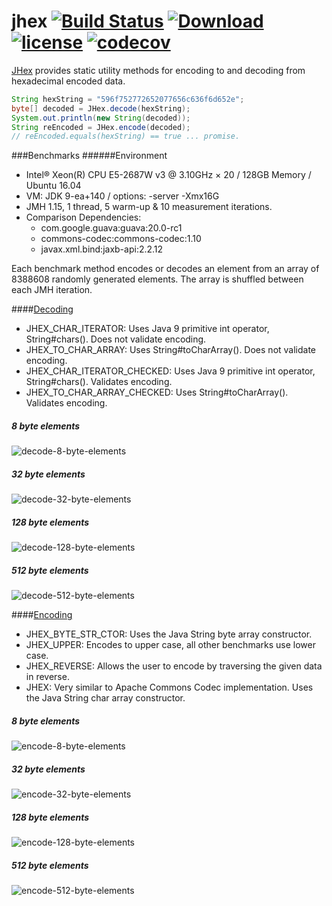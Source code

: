 # jhex [![Build Status](https://travis-ci.org/jamespedwards42/jhex.svg?branch=master)](https://travis-ci.org/jamespedwards42/jhex) [ ![Download](https://api.bintray.com/packages/jamespedwards42/libs/jhex/images/download.svg) ](https://bintray.com/jamespedwards42/libs/jhex/_latestVersion) [![license](https://img.shields.io/badge/license-Apache%202-blue.svg)](https://raw.githubusercontent.com/jhex/jedipus/master/LICENSE) [![codecov](https://codecov.io/gh/jamespedwards42/jhex/branch/master/graph/badge.svg)](https://codecov.io/gh/jamespedwards42/jhex)

[JHex](src/main/java/com/fabahaba/encode/JHex.java#L7) provides static utility methods for encoding to and decoding from hexadecimal encoded data.

```java
String hexString = "596f752772652077656c636f6d652e";
byte[] decoded = JHex.decode(hexString);
System.out.println(new String(decoded));
String reEncoded = JHex.encode(decoded);
// reEncoded.equals(hexString) == true ... promise.
```

###Benchmarks
######Environment
* Intel® Xeon(R) CPU E5-2687W v3 @ 3.10GHz × 20 / 128GB Memory / Ubuntu 16.04
* VM: JDK 9-ea+140 / options: -server -Xmx16G
* JMH 1.15, 1 thread, 5 warm-up & 10 measurement iterations.
* Comparison Dependencies:
  * com.google.guava:guava:20.0-rc1
  * commons-codec:commons-codec:1.10
  * javax.xml.bind:jaxb-api:2.2.12
  
Each benchmark method encodes or decodes an element from an array of 8388608 randomly generated elements.  The array is shuffled between each JMH iteration.

####[Decoding](src/jmh/java/com/fabahaba/encode/DecodeBenchmark.java#L79)

* JHEX_CHAR_ITERATOR: Uses Java 9 primitive int operator, String#chars().  Does not validate encoding.
* JHEX_TO_CHAR_ARRAY: Uses String#toCharArray().  Does not validate encoding.
* JHEX_CHAR_ITERATOR_CHECKED: Uses Java 9 primitive int operator, String#chars().  Validates encoding.
* JHEX_TO_CHAR_ARRAY_CHECKED: Uses String#toCharArray().  Validates encoding.

##### 8 byte elements
![decode-8-byte-elements](https://cdn.rawgit.com/jamespedwards42/jhex/master/benchmark/decode-8-byte-elements.svg)
##### 32 byte elements
![decode-32-byte-elements](https://cdn.rawgit.com/jamespedwards42/jhex/master/benchmark/decode-32-byte-elements.svg)
##### 128 byte elements
![decode-128-byte-elements](https://cdn.rawgit.com/jamespedwards42/jhex/master/benchmark/decode-128-byte-elements.svg)
##### 512 byte elements
![decode-512-byte-elements](https://cdn.rawgit.com/jamespedwards42/jhex/master/benchmark/decode-512-byte-elements.svg)
 
####[Encoding](src/jmh/java/com/fabahaba/encode/EncodeBenchmark.java#L66)

* JHEX_BYTE_STR_CTOR: Uses the Java String byte array constructor.
* JHEX_UPPER: Encodes to upper case, all other benchmarks use lower case.
* JHEX_REVERSE: Allows the user to encode by traversing the given data in reverse.
* JHEX: Very similar to Apache Commons Codec implementation.  Uses the Java String char array constructor.

##### 8 byte elements 
![encode-8-byte-elements](https://cdn.rawgit.com/jamespedwards42/jhex/master/benchmark/encode-8-byte-elements.svg)
##### 32 byte elements
![encode-32-byte-elements](https://cdn.rawgit.com/jamespedwards42/jhex/master/benchmark/encode-32-byte-elements.svg)
##### 128 byte elements
![encode-128-byte-elements](https://cdn.rawgit.com/jamespedwards42/jhex/master/benchmark/encode-128-byte-elements.svg)
##### 512 byte elements
![encode-512-byte-elements](https://cdn.rawgit.com/jamespedwards42/jhex/master/benchmark/encode-512-byte-elements.svg)
